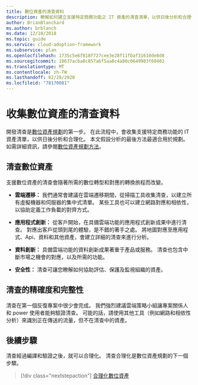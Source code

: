 ```yaml
---
title: 數位資產的清查資料
description: 瞭解如何建立支援特定商務功能之 IT 資產的清查清單，以供日後分析和合理化。
author: BrianBlanchard
ms.author: brblanch
ms.date: 12/10/2018
ms.topic: guide
ms.service: cloud-adoption-framework
ms.subservice: plan
ms.openlocfilehash: 1735c5e6f818f727cee3e28f11fbaf31610de8d8
ms.sourcegitcommit: 10637acba8c857a6f5aa8c4a80c0649903f60402
ms.translationtype: MT
ms.contentlocale: zh-TW
ms.lasthandoff: 02/28/2020
ms.locfileid: "78170081"
---
```

# <a name="gather-inventory-data-for-a-digital-estate"></a>收集數位資產的清查資料

開發清查是[數位資產規劃](./index.md)的第一步。 在此流程中，會收集支援特定商務功能的 IT 資產清單，以供日後分析和合理化。 本文假設分析的最後方法最適合用於規劃。 如需詳細資訊，請參閱[數位資產規劃方法](./approach.md)。

## <a name="take-inventory-of-a-digital-estate"></a>清查數位資產

支援數位資產的清查會隨著所需的數位轉型和對應的轉換旅程而改變。

- **雲端遷移：** 我們通常會建議在雲端遷移期間，從掃描工具收集清查，以建立所有虛擬機器和伺服器的集中式清單。 某些工具也可以建立網路對應和相依性，以協助定義工作負載的對齊方式。

- **應用程式創新：** 從客戶開始，在具備雲端功能的應用程式創新成果中進行清查。 對應出客戶從頭到尾的體驗，是不錯的著手之處。 將地圖對應至應用程式、Api、資料和其他資產，會建立詳細的清查來進行分析。

- **資料創新：** 具備雲端功能的資料創新成果著重于產品或服務。 清查也包含中斷市場之機會的對應，以及所需的功能。

- **安全性：** 清查可讓您瞭解如何協助評估、保護及監視組織的資產。

## <a name="accuracy-and-completeness-of-an-inventory"></a>清查的精確度和完整性

清查在第一個反復專案中很少會完成。 我們強烈建議雲端策略小組讓專案關係人和 power 使用者能夠驗證清查。 可能的話，請使用其他工具（例如網路和相依性分析）來識別正在傳送的流量，但不在清查中的資產。

## <a name="next-steps"></a>後續步驟

清查經過編譯和驗證之後，就可以合理化。 清查合理化是數位資產規劃的下一個步驟。

> [!div class="nextstepaction"]
> [合理化數位資產](./rationalize.md)
